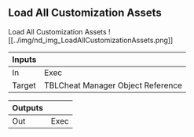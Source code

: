 ## Load All Customization Assets
Load All Customization Assets
![[../img/nd_img_LoadAllCustomizationAssets.png]]

|Inputs||
|--|--|
| In | Exec |
| Target | TBLCheat Manager Object Reference |

|Outputs||
|--|--|
| Out | Exec |
